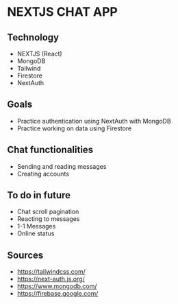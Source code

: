 # NEXTJS CHAT APP

## Technology

- NEXTJS (React)
- MongoDB
- Tailwind
- Firestore
- NextAuth

## Goals

- Practice authentication using NextAuth with MongoDB
- Practice working on data using Firestore

## Chat functionalities

- Sending and reading messages
- Creating accounts

## To do in future

- Chat scroll pagination
- Reacting to messages
- 1-1 Messages
- Online status

## Sources

- https://tailwindcss.com/
- https://next-auth.js.org/
- https://www.mongodb.com/
- https://firebase.google.com/